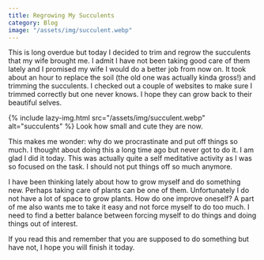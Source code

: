 ```yaml
---
title: Regrowing My Succulents
category: Blog
image: "/assets/img/succulent.webp"
---
```


This is long overdue but today I decided to trim and regrow the succulents that my wife brought me. I admit I have not been taking good care of them lately and I promised my wife I would do a better job from now on. It took about an hour to replace the soil (the old one was actually kinda gross!) and trimming the succulents. I checked out a couple of websites to make sure I trimmed correctly but one never knows. I hope they can grow back to their beautiful selves.

{% include lazy-img.html src="/assets/img/succulent.webp" alt="succulents" %}
Look how small and cute they are now.

This makes me wonder: why do we procrastinate and put off things so much. I thought about doing this a long time ago but never got to do it. I am glad I did it today. This was actually quite a self meditative activity as I was so focused on the task. I should not put things off so much anymore.

I have been thinking lately about how to grow myself and do something new. Perhaps taking care of plants can be one of them. Unfortunately I do not have a lot of space to grow plants. How do one improve oneself? A part of me also wants me to take it easy and not force myself to do too much. I need to find a better balance between forcing myself to do things and doing things out of interest.

If you read this and remember that you are supposed to do something but have not, I hope you will finish it today.
